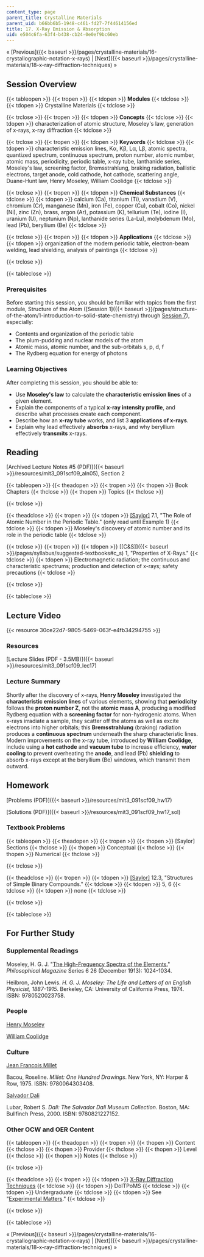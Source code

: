 ```yaml
---
content_type: page
parent_title: Crystalline Materials
parent_uid: b66bb6b5-1948-c461-fd27-7f44614156ed
title: 17. X-Ray Emission & Absorption
uid: e504c6fa-63f4-b438-cb24-0e0ef9bc60eb
---
```


« [Previous]({{< baseurl >}}/pages/crystalline-materials/16-crystallographic-notation-x-rays) | [Next]({{< baseurl >}}/pages/crystalline-materials/18-x-ray-diffraction-techniques) »

Session Overview
----------------

{{< tableopen >}}
{{< tropen >}}
{{< tdopen >}}
**Modules**
{{< tdclose >}}
{{< tdopen >}}
Crystalline Materials
{{< tdclose >}}

{{< trclose >}}
{{< tropen >}}
{{< tdopen >}}
**Concepts**
{{< tdclose >}}
{{< tdopen >}}
characterization of atomic structure, Moseley's law, generation of x-rays, x-ray diffraction
{{< tdclose >}}

{{< trclose >}}
{{< tropen >}}
{{< tdopen >}}
**Keywords**
{{< tdclose >}}
{{< tdopen >}}
characteristic emission lines, Kα, Kβ, Lα, Lβ, atomic spectra, quantized spectrum, continuous spectrum, proton number, atomic number, atomic mass, periodicity, periodic table, x-ray tube, lanthanide series, Moseley's law, screening factor, Bremsstrahlung, braking radiation, ballistic electrons, target anode, cold cathode, hot cathode, scattering angle, Duane-Hunt law, Henry Moseley, William Coolidge
{{< tdclose >}}

{{< trclose >}}
{{< tropen >}}
{{< tdopen >}}
**Chemical Substances**
{{< tdclose >}}
{{< tdopen >}}
calcium (Ca), titanium (Ti), vanadium (V), chromium (Cr), manganese (Mn), iron (Fe), copper (Cu), cobalt (Co), nickel (Ni), zinc (Zn), brass, argon (Ar), potassium (K), tellurium (Te), iodine (I), uranium (U), neptunium (Np), lanthanide series (La-Lu), molybdenum (Mo), lead (Pb), beryllium (Be)
{{< tdclose >}}

{{< trclose >}}
{{< tropen >}}
{{< tdopen >}}
**Applications**
{{< tdclose >}}
{{< tdopen >}}
organization of the modern periodic table, electron-beam welding, lead shielding, analysis of paintings
{{< tdclose >}}

{{< trclose >}}

{{< tableclose >}}

### Prerequisites

Before starting this session, you should be familiar with topics from the first module, Structure of the Atom ([Session 1]({{< baseurl >}}/pages/structure-of-the-atom/1-introduction-to-solid-state-chemistry) through [Session 7](/courses/materials-science-and-engineering/3-091sc-introduction-to-solid-state-chemistry-fall-2010/structure-of-the-atom/7.-the-aufbau-principle-photoelectron-spectroscopy)), especially:

*   Contents and organization of the periodic table
*   The plum-pudding and nuclear models of the atom
*   Atomic mass, atomic number, and the sub-orbitals s, p, d, f
*   The Rydberg equation for energy of photons

### Learning Objectives

After completing this session, you should be able to:

*   Use **Moseley's law** to calculate the **characteristic emission lines** of a given element.
*   Explain the components of a typical **x-ray intensity profile**, and describe what processes create each component.
*   Describe how an **x-ray tube** works, and list 3 **applications of x-rays**.
*   Explain why lead effectively **absorbs** x-rays, and why beryllium effectively **transmits** x-rays.

Reading
-------

[Archived Lecture Notes #5 (PDF)]({{< baseurl >}}/resources/mit3_091scf09_aln05), Section 2

{{< tableopen >}}
{{< theadopen >}}
{{< tropen >}}
{{< thopen >}}
Book Chapters
{{< thclose >}}
{{< thopen >}}
Topics
{{< thclose >}}

{{< trclose >}}

{{< theadclose >}}
{{< tropen >}}
{{< tdopen >}}
[\[Saylor\]](https://saylordotorg.github.io/text_general-chemistry-principles-patterns-and-applications-v1.0/s11-01-the-history-of-the-periodic-ta.html) 7.1, "The Role of Atomic Number in the Periodic Table." (only read until Example 1)
{{< tdclose >}}
{{< tdopen >}}
Moseley's discovery of atomic number and its role in the periodic table
{{< tdclose >}}

{{< trclose >}}
{{< tropen >}}
{{< tdopen >}}
[\[C&S\]]({{< baseurl >}}/pages/syllabus/suggested-textbooks#c_s) 1, "Properties of X-Rays."
{{< tdclose >}}
{{< tdopen >}}
Electromagnetic radiation; the continuous and characteristic spectrums; production and detection of x-rays; safety precautions
{{< tdclose >}}

{{< trclose >}}

{{< tableclose >}}

Lecture Video
-------------

{{< resource 30ce22d7-9805-5469-063f-e4fb34294755 >}}

### Resources

[Lecture Slides (PDF - 3.5MB)]({{< baseurl >}}/resources/mit3_091scf09_lec17)

### Lecture Summary

Shortly after the discovery of x-rays, **Henry Moseley** investigated the **characteristic emission lines** of various elements, showing that **periodicity** follows the **proton number Z**, not the **atomic mass A**, producing a modified Rydberg equation with a **screening factor** for non-hydrogenic atoms. When x-rays irradiate a sample, they scatter off the atoms as well as excite electrons into higher orbitals; this **Bremsstrahlung** (braking) radiation produces a **continuous spectrum** underneath the sharp characteristic lines. Modern improvements on the x-ray tube, introduced by **William Coolidge**, include using a **hot cathode** and **vacuum tube** to increase efficiency, **water cooling** to prevent overheating the **anode**, and lead (Pb) **shielding** to absorb x-rays except at the beryllium (Be) windows, which transmit them outward.

Homework
--------

[Problems (PDF)]({{< baseurl >}}/resources/mit3_091scf09_hw17)

[Solutions (PDF)]({{< baseurl >}}/resources/mit3_091scf09_hw17_sol)

### Textbook Problems

{{< tableopen >}}
{{< theadopen >}}
{{< tropen >}}
{{< thopen >}}
\[Saylor\] Sections
{{< thclose >}}
{{< thopen >}}
Conceptual
{{< thclose >}}
{{< thopen >}}
Numerical
{{< thclose >}}

{{< trclose >}}

{{< theadclose >}}
{{< tropen >}}
{{< tdopen >}}
[\[Saylor\]](https://saylordotorg.github.io/text_general-chemistry-principles-patterns-and-applications-v1.0/s16-03-structures-of-simple-binary-co.html) 12.3, "Structures of Simple Binary Compounds."
{{< tdclose >}}
{{< tdopen >}}
5, 6
{{< tdclose >}}
{{< tdopen >}}
none
{{< tdclose >}}

{{< trclose >}}

{{< tableclose >}}

For Further Study
-----------------

### Supplemental Readings

Moseley, H. G. J. "[The High-Frequency Spectra of the Elements.](http://dx.doi.org/10.1080/14786441308635052)" _Philosophical Magazine_ Series 6 26 (December 1913): 1024-1034.

Heilbron, John Lewis. _H. G. J. Moseley: The Life and Letters of an English Physicist, 1887-1915_. Berkeley, CA: University of California Press, 1974. ISBN: 9780520023758.

### People

[Henry Moseley](http://en.wikipedia.org/wiki/Henry_Moseley)

[William Coolidge](http://en.wikipedia.org/wiki/William_David_Coolidge)

### Culture

[Jean Francois Millet](http://en.wikipedia.org/wiki/Jean-Fran%C3%A7ois_Millet)

Bacou, Roseline. _Millet: One Hundred Drawings_. New York, NY: Harper & Row, 1975. ISBN: 9780064303408.

[Salvador Dali](http://en.wikipedia.org/wiki/Salvador_dali)

Lubar, Robert S. _Dali: The Salvador Dali Museum Collection_. Boston, MA: Bullfinch Press, 2000. ISBN: 9780821227152.

### Other OCW and OER Content

{{< tableopen >}}
{{< theadopen >}}
{{< tropen >}}
{{< thopen >}}
Content
{{< thclose >}}
{{< thopen >}}
Provider
{{< thclose >}}
{{< thopen >}}
Level
{{< thclose >}}
{{< thopen >}}
Notes
{{< thclose >}}

{{< trclose >}}

{{< theadclose >}}
{{< tropen >}}
{{< tdopen >}}
[X-Ray Diffraction Techniques](http://www.doitpoms.ac.uk/tlplib/xray-diffraction/index.php)
{{< tdclose >}}
{{< tdopen >}}
DoITPoMS
{{< tdclose >}}
{{< tdopen >}}
Undergraduate
{{< tdclose >}}
{{< tdopen >}}
See "[Experimental Matters](http://www.doitpoms.ac.uk/tlplib/xray-diffraction/production.php)."
{{< tdclose >}}

{{< trclose >}}

{{< tableclose >}}

« [Previous]({{< baseurl >}}/pages/crystalline-materials/16-crystallographic-notation-x-rays) | [Next]({{< baseurl >}}/pages/crystalline-materials/18-x-ray-diffraction-techniques) »
